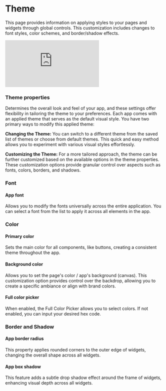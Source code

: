 # Theme

This page provides information on applying styles to your pages and widgets through global controls. This customization includes changes to font styles, color schemes, and border/shadow effects.


<div style={{ position: "relative", paddingBottom: "calc(50.520833333333336% + 41px)", height: "0", width: "100%" }}>
  <iframe src="https://demo.arcade.software/tV51MwCkSNVPAr3OxrH8?embed" frameborder="0" loading="lazy" webkitallowfullscreen mozallowfullscreen allowfullscreen style={{ position: "absolute", top: "0", left: "0", width: "100%", height: "100%", colorScheme: "light" }} title="Appsmith | Connect Data">
  </iframe>
</div>


### Theme properties

Determines the overall look and feel of your app, and these settings offer flexibility in tailoring the theme to your preferences. Each app comes with an applied theme that serves as the default visual style. You have two primary ways to modify this applied theme:

**Changing the Theme:** You can switch to a different theme from the saved list of themes or choose from default themes. This quick and easy method allows you to experiment with various visual styles effortlessly.

**Customizing the Theme:** For a more tailored approach, the theme can be further customized based on the available options in the theme properties. These customization options provide granular control over aspects such as fonts, colors, borders, and shadows.

### Font

#### App font

Allows you to modify the fonts universally across the entire application. You can select a font from the list to apply it across all elements in the app.

### Color

#### Primary color

Sets the main color for all components, like buttons, creating a consistent theme throughout the app.

#### Background color

Allows you to set the page's color / app's background (canvas). This customization option provides control over the backdrop, allowing you to create a specific ambiance or align with brand colors. 

#### Full color picker

When enabled, the Full Color Picker allows you to select colors. If not enabled, you can input your desired hex code. 

### Border and Shadow

#### App border radius

This property applies rounded corners to the outer edge of widgets, changing the overall shape across all widgets.

#### App box shadow

This feature adds a subtle drop shadow effect around the frame of widgets, enhancing visual depth across all widgets.


